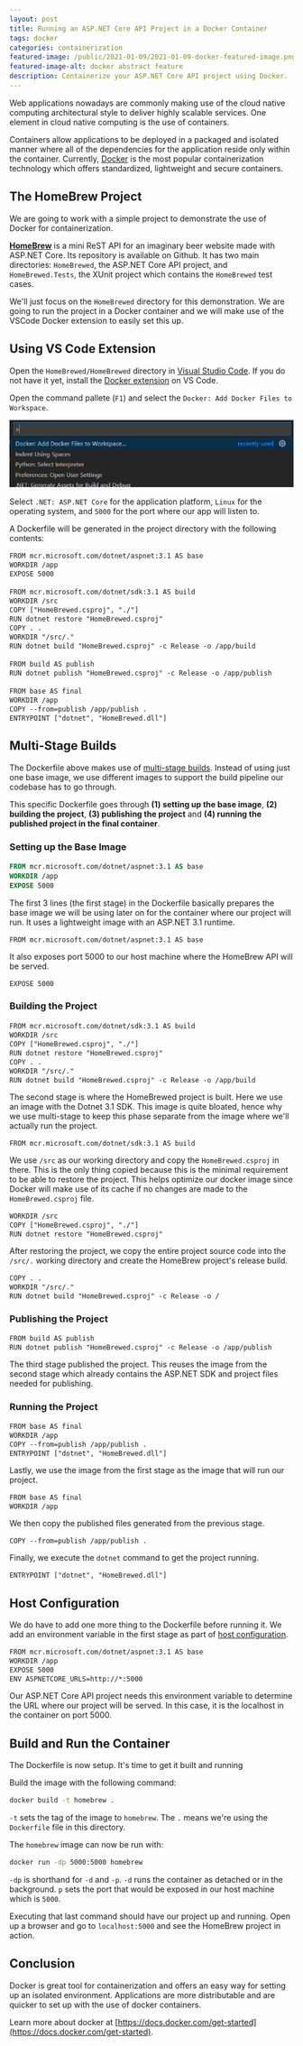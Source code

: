 ```yaml
---
layout: post
title: Running an ASP.NET Core API Project in a Docker Container
tags: docker
categories: containerization
featured-image: /public/2021-01-09/2021-01-09-docker-featured-image.png
featured-image-alt: docker abstract feature
description: Containerize your ASP.NET Core API project using Docker.
---
```


Web applications nowadays are commonly making use of the cloud native computing architectural style to deliver highly scalable services. One element in cloud native computing is the use of containers.

Containers allow applications to be deployed in a packaged and isolated manner where all of the dependencies for the application reside only within the container. Currently, [Docker](https://www.docker.com/) is the most popular containerization technology which offers standardized, lightweight and secure containers.

## The HomeBrew Project
We are going to work with a simple project to demonstrate the use of Docker for containerization.

**[HomeBrew](https://github.com/jlawcordova/homebrewed)** is a mini ReST 
API for an imaginary beer website made with ASP.NET Core. Its repository is available on Github. It has two main directories: `HomeBrewed`, the ASP.NET Core API project, and `HomeBrewed.Tests`, the XUnit project which contains the `HomeBrewed` test cases.

We'll just focus on the `HomeBrewed` directory for this demonstration. We are going to run the project in a Docker container and we will make use of the VSCode Docker extension to easily set this up.

## Using VS Code Extension

Open the `HomeBrewed/HomeBrewed` directory in [Visual Studio Code](https://code.visualstudio.com/). If you do not have it yet, install the [Docker extension](https://marketplace.visualstudio.com/items?itemName=ms-azuretools.vscode-docker) on VS Code.

Open the command pallete (`F1`) and select the `Docker: Add Docker Files to Workspace`.

![VS Code Add Dockerfile](/public/2021-01-09/2021-01-09-vscode-add-docker-file.png "VS Code Add Dockerfile")

Select `.NET: ASP.NET Core` for the application platform, `Linux` for the operating system, and `5000` for the port where our app will listen to.


A Dockerfile will be generated in the project directory with the following contents:

``` docker
FROM mcr.microsoft.com/dotnet/aspnet:3.1 AS base
WORKDIR /app
EXPOSE 5000

FROM mcr.microsoft.com/dotnet/sdk:3.1 AS build
WORKDIR /src
COPY ["HomeBrewed.csproj", "./"]
RUN dotnet restore "HomeBrewed.csproj"
COPY . .
WORKDIR "/src/."
RUN dotnet build "HomeBrewed.csproj" -c Release -o /app/build

FROM build AS publish
RUN dotnet publish "HomeBrewed.csproj" -c Release -o /app/publish

FROM base AS final
WORKDIR /app
COPY --from=publish /app/publish .
ENTRYPOINT ["dotnet", "HomeBrewed.dll"]
```

## Multi-Stage Builds
The Dockerfile above makes use of [multi-stage builds](https://docs.docker.com/develop/develop-images/multistage-build). Instead of using just one base image, we use different images to support the build pipeline our codebase has to go through.

This specific Dockerfile goes through **(1) setting up the base image**, **(2) building the project**, **(3) publishing the project** and **(4) running the published project in the final container**.

### Setting up the Base Image
``` dockerfile
FROM mcr.microsoft.com/dotnet/aspnet:3.1 AS base
WORKDIR /app
EXPOSE 5000
```
The first 3 lines (the first stage) in the Dockerfile basically prepares the base image we will be using later on for the container where our project will run. It uses a lightweight image with an ASP.NET 3.1 runtime.

``` docker
FROM mcr.microsoft.com/dotnet/aspnet:3.1 AS base
```
It also exposes port 5000 to our host machine where the HomeBrew API will be served.

``` docker
EXPOSE 5000
```

### Building the Project
``` docker
FROM mcr.microsoft.com/dotnet/sdk:3.1 AS build
WORKDIR /src
COPY ["HomeBrewed.csproj", "./"]
RUN dotnet restore "HomeBrewed.csproj"
COPY . .
WORKDIR "/src/."
RUN dotnet build "HomeBrewed.csproj" -c Release -o /app/build
```

The second stage is where the HomeBrewed project is built. Here we use an image with the Dotnet 3.1 SDK. This image is quite bloated, hence why we use multi-stage to keep this phase separate from the image where we'll actually run the project.
``` docker
FROM mcr.microsoft.com/dotnet/sdk:3.1 AS build
```

We use `/src` as our working directory and copy the `HomeBrewed.csproj` in there. This is the only thing copied because this is the minimal requirement to be able to restore the project. This helps optimize our docker image since Docker will make use of its cache if no changes are made to the `HomeBrewed.csproj` file.
``` docker
WORKDIR /src
COPY ["HomeBrewed.csproj", "./"]
RUN dotnet restore "HomeBrewed.csproj"
```

After restoring the project, we copy the entire project source code into the `/src/.` working directory and create the HomeBrew project's release build.
``` docker
COPY . .
WORKDIR "/src/."
RUN dotnet build "HomeBrewed.csproj" -c Release -o /
```

### Publishing the Project
``` docker
FROM build AS publish
RUN dotnet publish "HomeBrewed.csproj" -c Release -o /app/publish
```
The third stage published the project. This reuses the image from the second stage which already contains the ASP.NET SDK and project files needed for publishing.

### Running the Project
``` docker
FROM base AS final
WORKDIR /app
COPY --from=publish /app/publish .
ENTRYPOINT ["dotnet", "HomeBrewed.dll"]
```
Lastly, we use the image from the first stage as the image that will run our project.
```
FROM base AS final
WORKDIR /app
```
We then copy the published files generated from the previous stage.
```
COPY --from=publish /app/publish .
```
Finally, we execute the `dotnet` command to get the project running.
```
ENTRYPOINT ["dotnet", "HomeBrewed.dll"]
```

## Host Configuration

We do have to add one more thing to the Dockerfile before running it. We add an environment variable in the first stage as part of [host configuration](https://docs.microsoft.com/en-us/aspnet/core/fundamentals/host/generic-host?view=aspnetcore-3.1#host-configuration-1).

``` docker
FROM mcr.microsoft.com/dotnet/aspnet:3.1 AS base
WORKDIR /app
EXPOSE 5000
ENV ASPNETCORE_URLS=http://*:5000
```

Our ASP.NET Core API project needs this environment variable to determine the URL where our project will be served. In this case, it is the localhost in the container on port 5000.


## Build and Run the Container

The Dockerfile is now setup. It's time to get it built and running

Build the image with the following command:

``` sh
docker build -t homebrew .
```

`-t` sets the tag of the image to `homebrew`. The `.` means we're using the `Dockerfile` file in this directory.

The `homebrew` image can now be run with:

``` sh
docker run -dp 5000:5000 homebrew
```

`-dp` is shorthand for `-d` and `-p`. `-d` runs the container as detached or in the background. `p` sets the port that would be exposed in our host machine which is `5000`.

Executing that last command should have our project up and running. Open up a browser and go to `localhost:5000` and see the HomeBrew project in action.

## Conclusion
Docker is great tool for containerization and offers an easy way for setting up an isolated environment. Applications are more distributable and are quicker to set up with the use of docker containers.

Learn more about docker at [https://docs.docker.com/get-started](https://docs.docker.com/get-started).